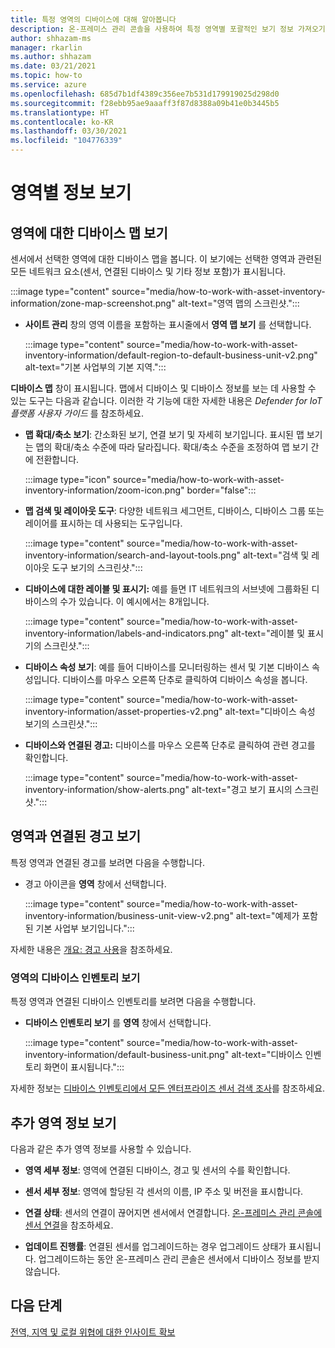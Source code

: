 ```yaml
---
title: 특정 영역의 디바이스에 대해 알아봅니다
description: 온-프레미스 관리 콘솔을 사용하여 특정 영역별 포괄적인 보기 정보 가져오기
author: shhazam-ms
manager: rkarlin
ms.author: shhazam
ms.date: 03/21/2021
ms.topic: how-to
ms.service: azure
ms.openlocfilehash: 685d7b1df4389c356ee7b531d179919025d298d0
ms.sourcegitcommit: f28ebb95ae9aaaff3f87d8388a09b41e0b3445b5
ms.translationtype: HT
ms.contentlocale: ko-KR
ms.lasthandoff: 03/30/2021
ms.locfileid: "104776339"
---
```

# <a name="view-information-per-zone"></a>영역별 정보 보기


## <a name="view-a-device-map-for-a-zone"></a>영역에 대한 디바이스 맵 보기

센서에서 선택한 영역에 대한 디바이스 맵을 봅니다. 이 보기에는 선택한 영역과 관련된 모든 네트워크 요소(센서, 연결된 디바이스 및 기타 정보 포함)가 표시됩니다.

:::image type="content" source="media/how-to-work-with-asset-inventory-information/zone-map-screenshot.png" alt-text="영역 맵의 스크린샷.":::


- **사이트 관리** 창의 영역 이름을 포함하는 표시줄에서 **영역 맵 보기** 를 선택합니다.

  :::image type="content" source="media/how-to-work-with-asset-inventory-information/default-region-to-default-business-unit-v2.png" alt-text="기본 사업부의 기본 지역.":::

**디바이스 맵** 창이 표시됩니다. 맵에서 디바이스 및 디바이스 정보를 보는 데 사용할 수 있는 도구는 다음과 같습니다. 이러한 각 기능에 대한 자세한 내용은 *Defender for IoT 플랫폼 사용자 가이드* 를 참조하세요.

- **맵 확대/축소 보기**: 간소화된 보기, 연결 보기 및 자세히 보기입니다. 표시된 맵 보기는 맵의 확대/축소 수준에 따라 달라집니다. 확대/축소 수준을 조정하여 맵 보기 간에 전환합니다.

  :::image type="icon" source="media/how-to-work-with-asset-inventory-information/zoom-icon.png" border="false":::

- **맵 검색 및 레이아웃 도구**: 다양한 네트워크 세그먼트, 디바이스, 디바이스 그룹 또는 레이어를 표시하는 데 사용되는 도구입니다.

  :::image type="content" source="media/how-to-work-with-asset-inventory-information/search-and-layout-tools.png" alt-text="검색 및 레이아웃 도구 보기의 스크린샷.":::

- **디바이스에 대한 레이블 및 표시기:** 예를 들면 IT 네트워크의 서브넷에 그룹화된 디바이스의 수가 있습니다. 이 예시에서는 8개입니다.

  :::image type="content" source="media/how-to-work-with-asset-inventory-information/labels-and-indicators.png" alt-text="레이블 및 표시기의 스크린샷.":::

- **디바이스 속성 보기**: 예를 들어 디바이스를 모니터링하는 센서 및 기본 디바이스 속성입니다. 디바이스를 마우스 오른쪽 단추로 클릭하여 디바이스 속성을 봅니다.

  :::image type="content" source="media/how-to-work-with-asset-inventory-information/asset-properties-v2.png" alt-text="디바이스 속성 보기의 스크린샷.":::

- **디바이스와 연결된 경고:** 디바이스를 마우스 오른쪽 단추로 클릭하여 관련 경고를 확인합니다.

  :::image type="content" source="media/how-to-work-with-asset-inventory-information/show-alerts.png" alt-text="경고 보기 표시의 스크린샷.":::

## <a name="view-alerts-associated-with-a-zone"></a>영역과 연결된 경고 보기

특정 영역과 연결된 경고를 보려면 다음을 수행합니다.

- 경고 아이콘을 **영역** 창에서 선택합니다. 

  :::image type="content" source="media/how-to-work-with-asset-inventory-information/business-unit-view-v2.png" alt-text="예제가 포함된 기본 사업부 보기입니다.":::

자세한 내용은 [개요: 경고 사용](how-to-work-with-alerts-on-premises-management-console.md)을 참조하세요.

### <a name="view-the-device-inventory-of-a-zone"></a>영역의 디바이스 인벤토리 보기

특정 영역과 연결된 디바이스 인벤토리를 보려면 다음을 수행합니다.

- **디바이스 인벤토리 보기** 를 **영역** 창에서 선택합니다.

  :::image type="content" source="media/how-to-work-with-asset-inventory-information/default-business-unit.png" alt-text="디바이스 인벤토리 화면이 표시됩니다.":::

자세한 정보는 [디바이스 인벤토리에서 모든 엔터프라이즈 센서 검색 조사](how-to-investigate-all-enterprise-sensor-detections-in-a-device-inventory.md)를 참조하세요.

## <a name="view-additional-zone-information"></a>추가 영역 정보 보기

다음과 같은 추가 영역 정보를 사용할 수 있습니다.

- **영역 세부 정보**: 영역에 연결된 디바이스, 경고 및 센서의 수를 확인합니다.

- **센서 세부 정보**: 영역에 할당된 각 센서의 이름, IP 주소 및 버전을 표시합니다.

- **연결 상태**: 센서의 연결이 끊어지면 센서에서 연결합니다. [온-프레미스 관리 콘솔에 센서 연결](how-to-activate-and-set-up-your-on-premises-management-console.md#connect-sensors-to-the-on-premises-management-console)을 참조하세요. 

- **업데이트 진행률**: 연결된 센서를 업그레이드하는 경우 업그레이드 상태가 표시됩니다. 업그레이드하는 동안 온-프레미스 관리 콘솔은 센서에서 디바이스 정보를 받지 않습니다.

## <a name="next-steps"></a>다음 단계

[전역, 지역 및 로컬 위협에 대한 인사이트 확보](how-to-gain-insight-into-global-regional-and-local-threats.md)
